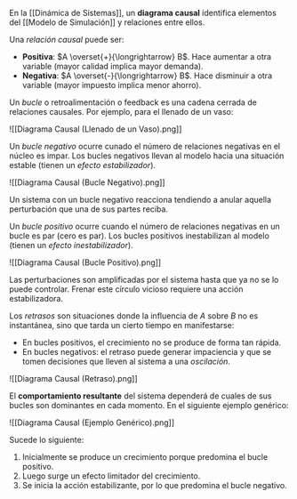 En la [[Dinámica de Sistemas]], un **diagrama causal** identifica elementos del [[Modelo de Simulación]] y relaciones entre ellos.

Una _relación causal_ puede ser:

- **Positiva**: $A \overset{+}{\longrightarrow} B$. Hace aumentar a otra variable (mayor calidad implica mayor demanda).
- **Negativa**: $A \overset{-}{\longrightarrow} B$. Hace disminuir a otra variable (mayor impuesto implica menor ahorro).

Un _bucle_ o retroalimentación o feedback es una cadena cerrada de relaciones causales. Por ejemplo, para el llenado de un vaso:

![[Diagrama Causal (Llenado de un Vaso).png]]

Un _bucle negativo_ ocurre cunado el número de relaciones negativas en el núcleo es impar. Los bucles negativos llevan al modelo hacia una situación estable (tienen un _efecto estabilizador_).

![[Diagrama Causal (Bucle Negativo).png]]

Un sistema con un bucle negativo reacciona tendiendo a anular aquella perturbación que una de sus partes reciba.

Un _bucle positivo_ ocurre cuando el número de relaciones negativas en un bucle es par (cero es par). Los bucles positivos inestabilizan al modelo (tienen un _efecto inestabilizador_).

![[Diagrama Causal (Bucle Positivo).png]]

Las perturbaciones son amplificadas por el sistema hasta que ya no se lo puede controlar. Frenar este círculo vicioso requiere una acción estabilizadora.

Los _retrasos_ son situaciones donde la influencia de $A$ sobre $B$ no es instantánea, sino que tarda un cierto tiempo en manifestarse:

- En bucles positivos, el crecimiento no se produce de forma tan rápida.
- En bucles negativos: el retraso puede generar impaciencia y que se tomen decisiones que lleven al sistema a una _oscilación_.

![[Diagrama Causal (Retraso).png]]

El **comportamiento resultante** del sistema dependerá de cuales de sus bucles son dominantes en cada momento. En el siguiente ejemplo genérico:

![[Diagrama Causal (Ejemplo Genérico).png]]

Sucede lo siguiente:

1. Inicialmente se produce un crecimiento porque predomina el bucle positivo.
2. Luego surge un efecto limitador del crecimiento.
3. Se inicia la acción estabilizante, por lo que predomina el bucle negativo.
